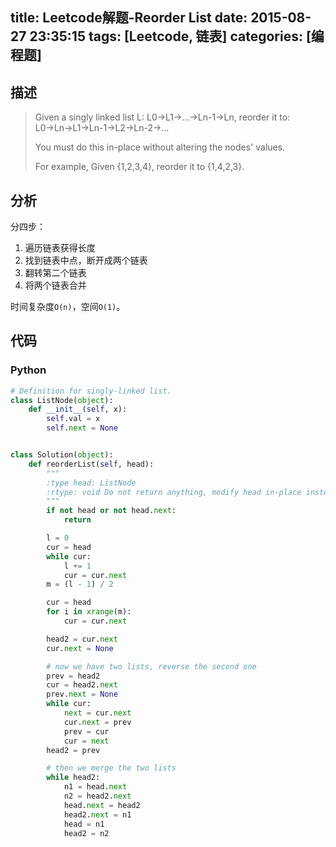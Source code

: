 title: Leetcode解题-Reorder List
date: 2015-08-27 23:35:15
tags: [Leetcode, 链表]
categories: [编程题]
---

## 描述
> Given a singly linked list L: L0→L1→…→Ln-1→Ln,
> reorder it to: L0→Ln→L1→Ln-1→L2→Ln-2→…
>
> You must do this in-place without altering the nodes' values.
>
> For example,
> Given {1,2,3,4}, reorder it to {1,4,2,3}.

## 分析
分四步：

1. 遍历链表获得长度
2. 找到链表中点，断开成两个链表
3. 翻转第二个链表
4. 将两个链表合并

时间复杂度`O(n)`，空间`O(1)`。

## 代码

### Python
```python
# Definition for singly-linked list.
class ListNode(object):
    def __init__(self, x):
        self.val = x
        self.next = None


class Solution(object):
    def reorderList(self, head):
        """
        :type head: ListNode
        :rtype: void Do not return anything, modify head in-place instead.
        """
        if not head or not head.next:
            return

        l = 0
        cur = head
        while cur:
            l += 1
            cur = cur.next
        m = (l - 1) / 2

        cur = head
        for i in xrange(m):
            cur = cur.next

        head2 = cur.next
        cur.next = None

        # now we have two lists, reverse the second one
        prev = head2
        cur = head2.next
        prev.next = None
        while cur:
            next = cur.next
            cur.next = prev
            prev = cur
            cur = next
        head2 = prev

        # then we merge the two lists
        while head2:
            n1 = head.next
            n2 = head2.next
            head.next = head2
            head2.next = n1
            head = n1
            head2 = n2
```
